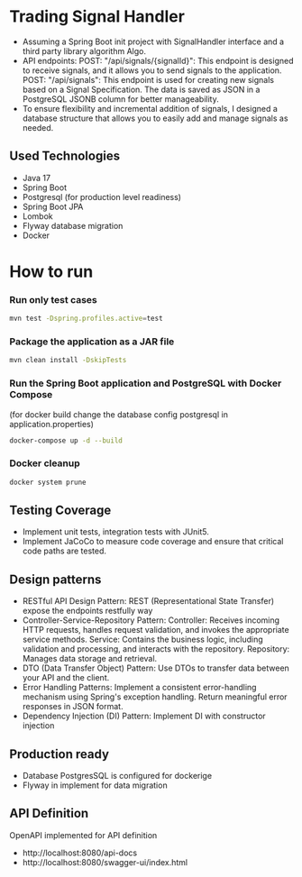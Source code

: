 # Trading Signal Handler
* Assuming a Spring Boot init project with SignalHandler interface and a third party library algorithm Algo.
* API endpoints:
POST: "/api/signals/{signalId}": This endpoint is designed to receive signals, and it allows you to send signals to the application.
POST: "/api/signals": This endpoint is used for creating new signals based on a Signal Specification. The data is saved as JSON in a PostgreSQL JSONB column for better manageability.
* To ensure flexibility and incremental addition of signals, I designed a database structure that allows you to easily add and manage signals as needed.

## Used Technologies

* Java 17
* Spring Boot
* Postgresql (for production level readiness)
* Spring Boot JPA
* Lombok
* Flyway database migration
* Docker


# How to run

### Run only test cases

```sh
mvn test -Dspring.profiles.active=test
```

### Package the application as a JAR file

```sh
mvn clean install -DskipTests
```

### Run the Spring Boot application and PostgreSQL with Docker Compose
(for docker build change the database config postgresql in application.properties)

```sh
docker-compose up -d --build
```
### Docker cleanup

```sh
docker system prune
```

## Testing Coverage

* Implement unit tests, integration tests with JUnit5.
* Implement JaCoCo to measure code coverage and ensure that critical code paths are tested.

## Design patterns

* RESTful API Design Pattern: REST (Representational State Transfer) expose the endpoints restfully way
* Controller-Service-Repository Pattern:
  Controller: Receives incoming HTTP requests, handles request validation, and invokes the appropriate service methods.
  Service: Contains the business logic, including validation and processing, and interacts with the repository.
  Repository: Manages data storage and retrieval.
* DTO (Data Transfer Object) Pattern: Use DTOs to transfer data between your API and the client.
* Error Handling Patterns: Implement a consistent error-handling mechanism using Spring's exception handling. Return meaningful error responses in JSON format.
* Dependency Injection (DI) Pattern: Implement DI with constructor injection

## Production ready

* Database PostgresSQL is configured for dockerige
* Flyway in implement for data migration

## API Definition

OpenAPI implemented for API definition
* http://localhost:8080/api-docs
* http://localhost:8080/swagger-ui/index.html

